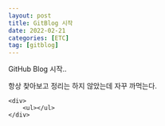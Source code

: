 ```yaml
---
layout: post
title: GitBlog 시작
date: 2022-02-21
categories: [ETC]
tag: [gitblog]
---
```


GitHub Blog 시작..

항상 찾아보고 정리는 하지 않았는데
자꾸 까먹는다.

```
<div>
    <ul></ul>
</div>
```